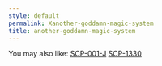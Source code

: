 ```yaml
---
style: default
permalink: Xanother-goddamn-magic-system
title: another-goddamn-magic-system
---
```

You may also like:
[SCP-001-J](http://scp-wiki.net/scp-001-j)
[SCP-1330](http://scp-wiki.net/scp-1330)